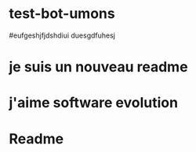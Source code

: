 # test-bot-umons
#eufgeshjfjdshdiui
duesgdfuhesj
# je suis un nouveau readme

# j'aime software evolution

# Readme
